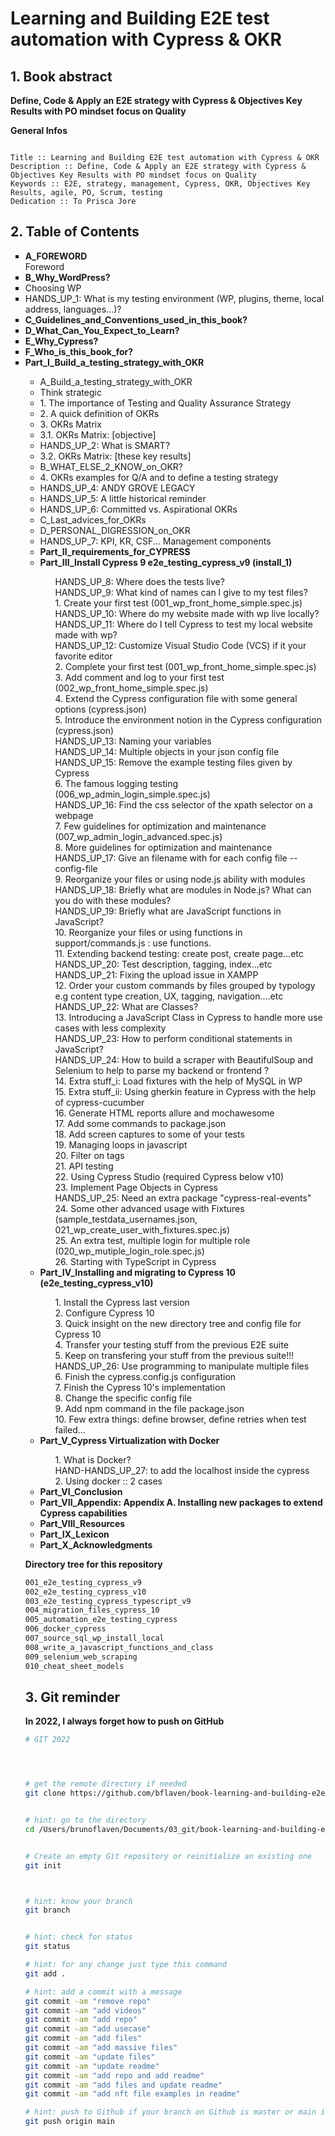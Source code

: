 # Learning and Building E2E test automation with Cypress & OKR

## 1. Book abstract

**Define, Code & Apply an E2E strategy with Cypress & Objectives Key Results with PO mindset focus on Quality**


__General Infos__

```

Title :: Learning and Building E2E test automation with Cypress & OKR
Description :: Define, Code & Apply an E2E strategy with Cypress & Objectives Key Results with PO mindset focus on Quality
Keywords :: E2E, strategy, management, Cypress, OKR, Objectives Key Results, agile, PO, Scrum, testing
Dedication :: To Prisca Jore 

```



## 2. Table of Contents

<ul type="square">
<!-- intro -->
<li><b>A_FOREWORD</b></li>
    Foreword
<li><b>B_Why_WordPress?</b></li>	
<li>Choosing WP</li>
<li>HANDS_UP_1: What is my testing environment (WP, plugins, theme, local address, languages...)?</li>
<li><b>C_Guidelines_and_Conventions_used_in_this_book?</b></li>
<li><b>D_What_Can_You_Expect_to_Learn?</b></li>
<li><b>E_Why_Cypress?</b></li>
<li><b>F_Who_is_this_book_for?</b></li>

<!-- part_I -->
<li><b>Part_I_Build_a_testing_strategy_with_OKR</b></li>
	<ul type="circle">
		<li>A_Build_a_testing_strategy_with_OKR</li>
		<li>Think strategic</li>
		<li>1. The importance of Testing and Quality Assurance Strategy</li>
		<li>2. A quick definition of OKRs</li>
		<li>3. OKRs Matrix</li>
		<li>3.1.  OKRs Matrix: [objective]</li>
		<li>HANDS_UP_2: What is SMART?</li>
		<li>3.2. OKRs Matrix: [these key results]</li>
		<li>B_WHAT_ELSE_2_KNOW_on_OKR?</li>			
	    <li>4. OKRs examples for Q/A and to define a testing strategy</li>
	    <li>HANDS_UP_4: ANDY GROVE LEGACY</li>
	    <li>HANDS_UP_5: A little historical reminder</li>
	    <li>HANDS_UP_6: Committed vs. Aspirational OKRs</li>		
		<li>C_Last_advices_for_OKRs</li>
		<li>D_PERSONAL_DIGRESSION_on_OKR</li>
		<li>HANDS_UP_7: KPI, KR, CSF... Management components</li>

<!-- Part_II -->
<li><b>Part_II_requirements_for_CYPRESS</b></li>

<!-- Part_III -->
<li><b>Part_III_Install Cypress 9 e2e_testing_cypress_v9 (install_1)</b></li>
		<ul type="none">
	    <li>HANDS_UP_8: Where does the tests live?</li>
	    <li>HANDS_UP_9: What kind of names can I give to my test files?</li>
	    <li>1. Create your first test (001_wp_front_home_simple.spec.js)</li>
	    <li>HANDS_UP_10: Where do my website made with wp live locally?</li>
	    <li>HANDS_UP_11: Where do I tell Cypress to test my local website made with wp?</li>
	    <li>HANDS_UP_12: Customize Visual Studio Code (VCS) if it your favorite editor </li>
	    <li>2. Complete your first test (001_wp_front_home_simple.spec.js)</li>
	    <li>3. Add comment and log to your first test (002_wp_front_home_simple.spec.js)</li>
	    <li>4. Extend the Cypress configuration file with some general options (cypress.json)</li>
	    <li>5. Introduce the environment notion in the Cypress configuration (cypress.json)</li>
	    <li>HANDS_UP_13: Naming your variables</li>
	    <li>HANDS_UP_14: Multiple objects in your json config file</li>
	    <li>HANDS_UP_15: Remove the example testing files given by Cypress</li>
	    <li>6. The famous logging testing (006_wp_admin_login_simple.spec.js)</li>
	    <li>HANDS_UP_16: Find the css selector of the xpath selector on a webpage</li>
	    <li>7. Few guidelines for optimization and maintenance (007_wp_admin_login_advanced.spec.js)</li>
	    <li>8. More guidelines for optimization and maintenance</li>
	    HANDS_UP_17: Give an filename with for each config file --config-file</li>
	    <li>9. Reorganize your files or using node.js ability with modules</li>
	    <li>HANDS_UP_18: Briefly what are modules in Node.js? What can you do with these modules?</li>
	    <li>HANDS_UP_19: Briefly what are JavaScript functions in JavaScript?</li>
	    <li>10. Reorganize your files or using functions in support/commands.js :  use functions.</li>
	    <li>11. Extending backend testing: create post, create page...etc</li>
	    <li>HANDS_UP_20: Test description, tagging, index...etc</li>
	    <li>HANDS_UP_21: Fixing the upload issue in XAMPP</li>
	    <li>12. Order your custom commands by files grouped by typology e.g content type creation, UX, tagging, navigation....etc</li>
	    <li>HANDS_UP_22:  What are Classes?</li>
	    <li>13. Introducing a JavaScript Class in Cypress to handle more use cases with less complexity</li>
	    <li>HANDS_UP_23: How to perform conditional statements in JavaScript?</li>
	    <li>HANDS_UP_24: How to build a scraper with BeautifulSoup and Selenium to help to parse my backend or frontend ?</li>
	    <li>14. Extra stuff_i: Load fixtures with the help of MySQL in WP</li>
	    <li>15. Extra stuff_ii: Using gherkin feature in Cypress with the help of cypress-cucumber</li>
	    <li>16.  Generate HTML reports allure and mochawesome</li>
	    <li>17. Add some commands to package.json</li>
	    <li>18. Add screen captures to some of your tests</li>
	    <li>19. Managing loops in javascript</li>
	    <li>20. Filter on tags</li>
	    <li>21. API testing</li>
	    <li>22. Using Cypress Studio (required Cypress below v10)</li>
	    <li>23. Implement Page Objects in Cypress</li>
	    <li>HANDS_UP_25: Need an extra package "cypress-real-events"</li>
	    <li>24. Some other advanced usage with Fixtures (sample_testdata_usernames.json, 021_wp_create_user_with_fixtures.spec.js)</li>
	    <li>25. An extra test, multiple login for multiple role (020_wp_mutiple_login_role.spec.js)</li>
	    <li>26. Starting with TypeScript in Cypress</li>
		</ul>
<!-- Part_IV -->
<li><b>Part_IV_Installing and migrating to Cypress 10 (e2e_testing_cypress_v10)</b></li>
		<ul type="none">
	    <li>1. Install the Cypress last version</li>
	    <li>2. Configure Cypress 10</li>
	    <li>3. Quick insight on the new directory tree and config file for Cypress 10</li>
	    <li>4. Transfer your testing stuff from the previous E2E suite</li>
	    <li>5. Keep on transfering your stuff from the previous suite!!!</li>
	    <li>HANDS_UP_26: Use programming to manipulate multiple files</li>
	    <li>6. Finish the cypress.config.js configuration</li>
	    <li>7. Finish the Cypress 10's implementation</li>
	    <li>8. Change the specific config file</li>
	    <li>9. Add npm command in the file package.json</li>
	    <li>10. Few extra things:  define browser, define retries when test failed...</li>
		</ul>
<!-- Part_V -->
<li><b>Part_V_Cypress Virtualization with Docker</b></li>
		<ul type="none">
	    <li>1. What is Docker?</li>
	    <li>HAND-HANDS_UP_27: to add the localhost inside the cypress</li>
	    <li>2. Using docker :: 2 cases</li>
		</ul>
<!-- Part_VI -->
<li><b>Part_VI_Conclusion</b></li>
<!-- Part_VII -->
<li><b>Part_VII_Appendix: Appendix A. Installing new packages to extend Cypress capabilities</b></li>
<!-- Part_VIII -->
<li><b>Part_VIII_Resources</b></li>
<!-- Part_IX -->
<li><b>Part_IX_Lexicon</b></li>
<!-- Part_X -->
<li><b>Part_X_Acknowledgments</b></li>
</ul>





**Directory tree for this repository**
```bash
001_e2e_testing_cypress_v9
002_e2e_testing_cypress_v10
003_e2e_testing_cypress_typescript_v9
004_migration_files_cypress_10
005_automation_e2e_testing_cypress
006_docker_cypress
007_source_sql_wp_install_local
008_write_a_javascript_functions_and_class
009_selenium_web_scraping
010_cheat_sheet_models
```


## 3. Git reminder

**In 2022, I always forget how to push on GitHub**

```bash
# GIT 2022




# get the remote directory if needed
git clone https://github.com/bflaven/book-learning-and-building-e2e-test-automation-with-cypress-and-okr.git


# hint: go to the directory
cd /Users/brunoflaven/Documents/03_git/book-learning-and-building-e2e-test-automation-with-cypress-and-okr


# Create an empty Git repository or reinitialize an existing one
git init



# hint: know your branch
git branch


# hint: check for status
git status

# hint: for any change just type this command
git add .

# hint: add a commit with a message
git commit -am "remove repo"
git commit -am "add videos"
git commit -am "add repo"
git commit -am "add usecase"
git commit -am "add files"
git commit -am "add massive files"
git commit -am "update files"
git commit -am "update readme"
git commit -am "add repo and add readme"
git commit -am "add files and update readme"
git commit -am "add nft file examples in readme"

# hint: push to Github if your branch on Github is master or main if it main
git push origin main

```





